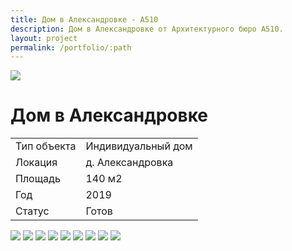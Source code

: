 ```yaml
---
title: Дом в Александровке - А510
description: Дом в Александровке от Архитектурного бюро А510.
layout: project
permalink: /portfolio/:path
---
```


<div id="banner">
    <img src="/images/aleksandrovka/banner.jpg">
    <h1>Дом в Александровке</h1>
</div>
<main id="main">
    <div id="project-wrapper">
        <div class="table-wrapper">
            <table>
                <tbody>
                    <tr>
                        <td>Тип объекта</td>
                        <td>Индивидуальный дом</td>
                    </tr>
                    <tr>
                        <td>Локация</td>
                        <td>д. Александровка</td>
                    </tr>
                    <tr>
                        <td>Площадь</td>
                        <td>140 м2</td>
                    </tr>
                    <tr>
                        <td>Год</td>
                        <td>2019</td>
                    </tr>
                    <tr>
                        <td>Статус</td>
                        <td>Готов</td>
                    </tr>
                </tbody>
            </table>
        </div>
    </div>
    <div id="project-photo">
        <img class="image fit medium" src="/images/aleksandrovka/02.jpg">
        <img class="image fit medium" src="/images/aleksandrovka/03.jpg">
        <img class="image fit small" src="/images/aleksandrovka/04.jpg">
        <img class="image fit small" src="/images/aleksandrovka/05.jpg">
        <img class="image fit medium" src="/images/aleksandrovka/06.jpg">
        <img class="image fit small" src="/images/aleksandrovka/07.jpg">
        <img class="image fit small" src="/images/aleksandrovka/08.jpg">
        <img class="image fit small" src="/images/aleksandrovka/09.jpg">
        <img class="image fit small" src="/images/aleksandrovka/10.jpg">
    </div>
</main>